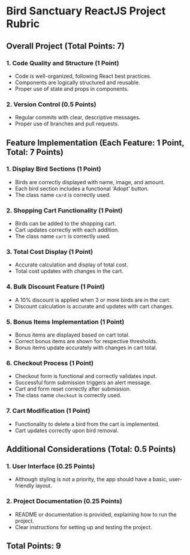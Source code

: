 # Bird Sanctuary ReactJS Project Rubric

## Overall Project (Total Points: 7)

### 1. Code Quality and Structure (1 Point)

- Code is well-organized, following React best practices.
- Components are logically structured and reusable.
- Proper use of state and props in components.

### 2. Version Control (0.5 Points)

- Regular commits with clear, descriptive messages.
- Proper use of branches and pull requests.

## Feature Implementation (Each Feature: 1 Point, Total: 7 Points)

### 1. Display Bird Sections (1 Point)

- Birds are correctly displayed with name, image, and amount.
- Each bird section includes a functional 'Adopt' button.
- The class name `card` is correctly used.

### 2. Shopping Cart Functionality (1 Point)

- Birds can be added to the shopping cart.
- Cart updates correctly with each addition.
- The class name `cart` is correctly used.

### 3. Total Cost Display (1 Point)

- Accurate calculation and display of total cost.
- Total cost updates with changes in the cart.

### 4. Bulk Discount Feature (1 Point)

- A 10% discount is applied when 3 or more birds are in the cart.
- Discount calculation is accurate and updates with cart changes.

### 5. Bonus Items Implementation (1 Point)

- Bonus items are displayed based on cart total.
- Correct bonus items are shown for respective thresholds.
- Bonus items update accurately with changes in cart total.

### 6. Checkout Process (1 Point)

- Checkout form is functional and correctly validates input.
- Successful form submission triggers an alert message.
- Cart and form reset correctly after submission.
- The class name `checkout` is correctly used.

### 7. Cart Modification (1 Point)

- Functionality to delete a bird from the cart is implemented.
- Cart updates correctly upon bird removal.

## Additional Considerations (Total: 0.5 Points)

### 1. User Interface (0.25 Points)

- Although styling is not a priority, the app should have a basic, user-friendly layout.

### 2. Project Documentation (0.25 Points)

- README or documentation is provided, explaining how to run the project.
- Clear instructions for setting up and testing the project.

## Total Points: 9
